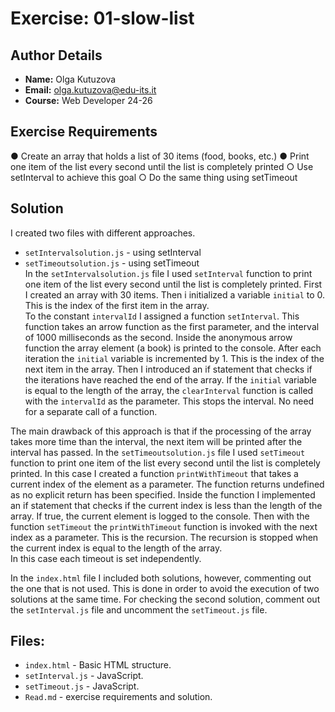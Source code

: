 # Exercise: 01-slow-list

## Author Details
- **Name:** Olga Kutuzova  
- **Email:** olga.kutuzova@edu-its.it  
- **Course:** Web Developer 24-26


## Exercise Requirements
● Create an array that holds a list of 30 items (food, books, etc.)
● Print one item of the list every second until the list is completely printed
○ Use setInterval to achieve this goal
○ Do the same thing using setTimeout


 
## Solution
I created two files with different approaches.
- `setIntervalsolution.js` - using setInterval  
- `setTimeoutsolution.js` - using setTimeout  
In the `setIntervalsolution.js` file I used `setInterval` function to print one item of the list every second until the list is completely printed.
First I created an array with 30 items. Then i initialized a variable `initial` to 0. This is the index of the first item in the array.  
To the constant `intervalId` I assigned a function `setInterval`. This function takes an arrow function as the first parameter, and the interval of 1000 milliseconds as the second. Inside the anonymous arrow function the array element (a book) is printed to the console. After each iteration the `initial` variable is incremented by 1. This is the index of the next item in the array. Then I introduced an if statement that checks if the iterations have reached the end of the array. If the `initial` variable is equal to the length of the array, the `clearInterval` function is called with the `intervalId` as the parameter. This stops the interval. No need for a separate call of a function.   

The main drawback of this approach is that if the processing of the array takes more time than the interval, the next item will be printed after the interval has passed. 
In the `setTimeoutsolution.js` file I used `setTimeout` function to print one item of the list every second until the list is completely printed. In this case I created a function `printWithTimeout`
that takes a current index of the element as a parameter. The function returns undefined as no explicit return has been specified.
Inside the function I implemented an if statement that checks if the current index is less than the length of the array. If true, the current element is logged to the console. Then with the function `setTimeout` the `printWithTimeout` function is invoked with the next index as a parameter. This is the recursion. The recursion is stopped when the current index is equal to the length of the array.  
In this case each timeout is set independently. 

In the `index.html` file I included both solutions, however, commenting out the one that is not used. This is done in order to avoid the execution of two solutions at the same time. For checking the second solution, comment out the `setInterval.js` file and uncomment the `setTimeout.js` file.

## Files:
- `index.html` - Basic HTML structure.
- `setInterval.js` - JavaScript.
- `setTimeout.js` - JavaScript.
- `Read.md` - exercise requirements and solution. 
